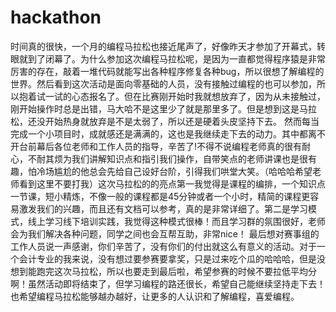 # hackathon
时间真的很快，一个月的编程马拉松也接近尾声了，好像昨天才参加了开幕式，转眼就到了闭幕了。为什么参加这次编程马拉松呢，是因为一直都觉得程序猿是非常厉害的存在，敲着一堆代码就能写出各种程序修复各种bug，所以很想了解编程的世界。然后看到这次活动是面向零基础的人员，没有接触过编程的也可以参加，所以抱着试一试的心态报名了。但在比赛刚开始时我就想放弃了，因为从未接触过，刚开始操作时总是出错，马大哈不是这里少了就是那里多了。但是想到这是马拉松，还没开始热身就放弃是不是太弱了，所以还是硬着头皮坚持下去。
然而每当完成一个小项目时，成就感还是满满的，这也是我继续走下去的动力。其中都离不开台前幕后各位老师和工作人员的指导，辛苦了!不得不说编程老师真的很有耐心，不耐其烦为我们讲解知识点和指引我们操作，自带笑点的老师讲课也是很有趣，怕冷场尴尬的他总会先给自己设好台阶，引得我们哄堂大笑。（哈哈哈希望老师看到这里不要打我）这次马拉松的的亮点第一我觉得是课程的编排，一个知识点一节课，短小精炼，不像一般的课程都是45分钟或者一个小时，精简的课程更容易激发我们的兴趣，而且还有文档可以参考，真的是非常详细了。第二是学习模式，线上学习线下培训实践，我觉得这种模式很棒！而且学习群的氛围很好，老师会为我们解决各种问题，同学之间也会互帮互助，非常nice！
最后想对赛事组的工作人员说一声感谢，你们辛苦了，没有你们的付出就这么有意义的活动。对于一个会计专业的我来说，没有想过要参赛要拿奖，只是过来吃个瓜的哈哈哈，但是没想到能跑完这次马拉松，所以也要走到最后啦，希望参赛的时候不要拉低平均分啊！虽然活动即将结束了，但学习编程的路还很长，希望自己能继续坚持走下去！也希望编程马拉松能够越办越好，让更多的人认识和了解编程，喜爱编程。